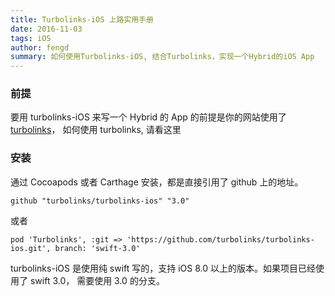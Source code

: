```yaml
---
title: Turbolinks-iOS 上路实用手册
date: 2016-11-03
tags: iOS
author: fengd
summary: 如何使用Turbolinks-iOS, 结合Turbolinks，实现一个Hybrid的iOS App
---
```


### 前提

要用 turbolinks-iOS 来写一个 Hybrid 的 App 的前提是你的网站使用了 [turbolinks](https://github.com/turbolinks/turbolinks)， 如何使用 turbolinks, 请看这里


### 安装

通过 Cocoapods 或者 Carthage 安装，都是直接引用了 github 上的地址。 

```
github "turbolinks/turbolinks-ios" "3.0"
```

或者

```
pod 'Turbolinks', :git => 'https://github.com/turbolinks/turbolinks-ios.git', branch: 'swift-3.0'
```

turbolinks-iOS 是使用纯 swift 写的，支持 iOS 8.0 以上的版本。如果项目已经使用了 swift 3.0， 需要使用 3.0 的分支。
